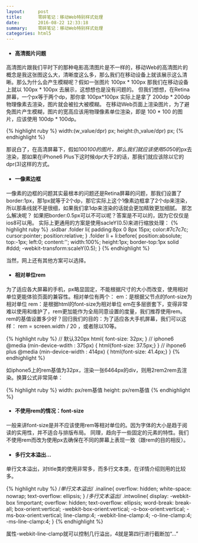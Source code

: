```yaml
---
layout:     post
title:      零碎笔记：移动Web特别样式处理
date:       2016-08-22 12:33:18
summary:    零碎笔记：移动Web特别样式处理
categories: html5
---
```


* #### 高清图片问题
高清图片跟我们平时下的那种电影高清图片是不一样的，移动Web的高清图片的概念是我这张图这么大，清晰度这么多，那么我们在移动设备上就该展示这么清晰。那么为什么会产生模糊呢？假如一张图片 100px * 100px 那我们在移动设备上就以 100px * 100px 去展示，这想想也是没有问题的。
但我们想想，在Retina屏幕，一个px等于两个dp，那你拿 100px*100px 实际上是拿了 200dp * 200dp 物理像素去渲染，图片就会被拉大被模糊。
在移动Web页面上渲染图片，为了避免图片产生模糊，图片的宽高应该用物理像素单位渲染，即是 100 * 100 的图片，应该使用 100dp * 100dp。

{% highlight ruby %}
width:(w_value/dpr) px;
height:(h_value/dpr) px;
{% endhighlight %}

那说白了，在高清屏幕下，假如100*100的图片，那么我们就应该使用50*50的px去渲染，那如果在iPhone6 Plus下这时候dpr大于2的话，那我们就应该除以它的dpr(3)这样的方式。


* #### 一像素边框

一像素的边框的问题其实最根本的问题还是Retina屏幕的问题，那我们设置了border:1px，那1px就等于2个dp，那它实际上这个1像素边框拿了2个dp来渲染，所以那条线就不是很细，如果我们拿1dp来渲染的话就会更加精致更加细腻。
那怎么解决呢？
如果把border:0.5px可以不可以呢？答案是不可以的，因为它仅仅是ios8可以用。
实际上更通用的方案是使用sacleY(0.5)来进行缩放处理：
{% highlight ruby %}
.sidbar .folder li{ 
  padding:8px 0 8px 15px; 
  color:#7c7c7c; 
  cursor:pointer; 
  position:relative; 
} 
.folder li + li:before{ 
  position:absolute; 
  top:-1px; 
  left:0; 
  content:'';
  width:100%; 
  height:1px; 
  border-top:1px solid #ddd; 
  -webkit-transform:scaleY(0.5); 
}
{% endhighlight %}


当然，网上还有其他方案可以选择。


* #### 相对单位rem

为了适应各大屏幕的手机，px略显固定，不能根据尺寸的大小而改变，使用相对单位更能体验页面的兼容性。相对单位有两个：
em：是根据父节点的font-size为相对单位
rem：是根据html的font-size为相对单位
em在多层嵌套下，变得非常难以使用和维护了，rem更加能作为全局同意设置的度量，我们推荐使用rem。
rem的基值设置多少好？回归我们的目的：为了适应各大手机屏幕，我们可以这样： rem = screen.width / 20 ，或者除以10等。

{% highlight ruby %}
// 默认320px html{ font-size: 32px; } // iphone6 @media (min-device-wdith : 375px) { html{font-size: 37.5px;} } // ihpone6 plus @media (min-device-width : 414px) { html{font-size: 41.4px;} }
{% endhighlight %}

如iphone5上的rem基值为32px，渲染一张6464px的div，则用2rem2rem去渲染。换算公式非常简单：

{% highlight ruby %}
width: px/rem基值
height: px/rem基值
{% endhighlight %}


* #### 不使用rem的情况：font-size

一般来讲font-size是并不应该使用rem等相对单位的。因为字体的大小是趋于阅读的实用性，并不适合与排版布局。
同理，趋向于一些固定的元素的特性。我们不使用rem而改为使用px去确保在不同的屏幕上表现一致（跟rem的目的相反）。

* #### 多行文本溢出…

单行文本溢出，对title类的使用非常多，而多行文本类，在详情介绍则用的比较多。

{% highlight ruby %}
/*单行文本溢出*/ .inaline{ overflow: hidden; white-space: nowrap; text-overflow: ellipsis; } /*多行文本溢出*/ .intwoline{ display: -webkit-box !important; overflow: hidden; text-overflow: ellipsis; word-break: break-all; box-orient:vertical; -webkit-box-orient:vertical; -o-box-orient:vertical; -ms-box-orient:vertical; line-clamp:4; -webkit-line-clamp:4; -o-line-clamp:4; -ms-line-clamp:4; }
{% endhighlight %}


属性-webkit-line-clamp就可以控制几行溢出，4就是第四行进行截断加“…”












